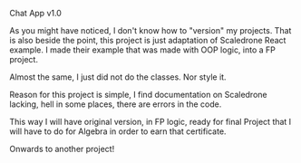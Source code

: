 Chat App v1.0



As you might have noticed, I don't know how to "version" my projects.
That is also beside the point, this project is just adaptation of Scaledrone React example.
I made their example that was made with OOP logic, into a FP project.

Almost the same, I just did not do the classes. Nor style it.

Reason for this project is simple, I find documentation on Scaledrone lacking, 
hell in some places, there are errors in the code. 

This way I will have original version, in FP logic, ready for final Project
that I will have to do for Algebra in order to earn that certificate.

Onwards to another project! 
